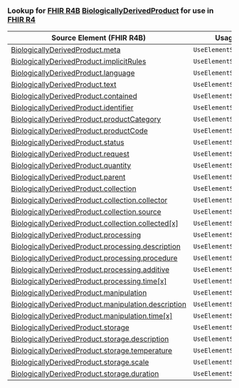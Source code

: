 ### Lookup for [FHIR R4B](https://hl7.org/fhir/R4B/) [BiologicallyDerivedProduct](https://hl7.org/fhir/R4B/BiologicallyDerivedProduct.html) for use in [FHIR R4](https://hl7.org/fhir/R4/)

| Source Element (FHIR R4B) | Usage | Target |
| -------------- | ----- | ------ |
| [BiologicallyDerivedProduct.meta](https://hl7.org/fhir/R4B/BiologicallyDerivedProduct.html#resource) | `UseElementSameName` | [BiologicallyDerivedProduct.meta](https://hl7.org/fhir/R4/BiologicallyDerivedProduct.html#resource) |
| [BiologicallyDerivedProduct.implicitRules](https://hl7.org/fhir/R4B/BiologicallyDerivedProduct.html#resource) | `UseElementSameName` | [BiologicallyDerivedProduct.implicitRules](https://hl7.org/fhir/R4/BiologicallyDerivedProduct.html#resource) |
| [BiologicallyDerivedProduct.language](https://hl7.org/fhir/R4B/BiologicallyDerivedProduct.html#resource) | `UseElementSameName` | [BiologicallyDerivedProduct.language](https://hl7.org/fhir/R4/BiologicallyDerivedProduct.html#resource) |
| [BiologicallyDerivedProduct.text](https://hl7.org/fhir/R4B/BiologicallyDerivedProduct.html#resource) | `UseElementSameName` | [BiologicallyDerivedProduct.text](https://hl7.org/fhir/R4/BiologicallyDerivedProduct.html#resource) |
| [BiologicallyDerivedProduct.contained](https://hl7.org/fhir/R4B/BiologicallyDerivedProduct.html#resource) | `UseElementSameName` | [BiologicallyDerivedProduct.contained](https://hl7.org/fhir/R4/BiologicallyDerivedProduct.html#resource) |
| [BiologicallyDerivedProduct.identifier](https://hl7.org/fhir/R4B/BiologicallyDerivedProduct.html#resource) | `UseElementSameName` | [BiologicallyDerivedProduct.identifier](https://hl7.org/fhir/R4/BiologicallyDerivedProduct.html#resource) |
| [BiologicallyDerivedProduct.productCategory](https://hl7.org/fhir/R4B/BiologicallyDerivedProduct.html#resource) | `UseElementSameName` | [BiologicallyDerivedProduct.productCategory](https://hl7.org/fhir/R4/BiologicallyDerivedProduct.html#resource) |
| [BiologicallyDerivedProduct.productCode](https://hl7.org/fhir/R4B/BiologicallyDerivedProduct.html#resource) | `UseElementSameName` | [BiologicallyDerivedProduct.productCode](https://hl7.org/fhir/R4/BiologicallyDerivedProduct.html#resource) |
| [BiologicallyDerivedProduct.status](https://hl7.org/fhir/R4B/BiologicallyDerivedProduct.html#resource) | `UseElementSameName` | [BiologicallyDerivedProduct.status](https://hl7.org/fhir/R4/BiologicallyDerivedProduct.html#resource) |
| [BiologicallyDerivedProduct.request](https://hl7.org/fhir/R4B/BiologicallyDerivedProduct.html#resource) | `UseElementSameName` | [BiologicallyDerivedProduct.request](https://hl7.org/fhir/R4/BiologicallyDerivedProduct.html#resource) |
| [BiologicallyDerivedProduct.quantity](https://hl7.org/fhir/R4B/BiologicallyDerivedProduct.html#resource) | `UseElementSameName` | [BiologicallyDerivedProduct.quantity](https://hl7.org/fhir/R4/BiologicallyDerivedProduct.html#resource) |
| [BiologicallyDerivedProduct.parent](https://hl7.org/fhir/R4B/BiologicallyDerivedProduct.html#resource) | `UseElementSameName` | [BiologicallyDerivedProduct.parent](https://hl7.org/fhir/R4/BiologicallyDerivedProduct.html#resource) |
| [BiologicallyDerivedProduct.collection](https://hl7.org/fhir/R4B/BiologicallyDerivedProduct.html#resource) | `UseElementSameName` | [BiologicallyDerivedProduct.collection](https://hl7.org/fhir/R4/BiologicallyDerivedProduct.html#resource) |
| [BiologicallyDerivedProduct.collection.collector](https://hl7.org/fhir/R4B/BiologicallyDerivedProduct.html#resource) | `UseElementSameName` | [BiologicallyDerivedProduct.collection.collector](https://hl7.org/fhir/R4/BiologicallyDerivedProduct.html#resource) |
| [BiologicallyDerivedProduct.collection.source](https://hl7.org/fhir/R4B/BiologicallyDerivedProduct.html#resource) | `UseElementSameName` | [BiologicallyDerivedProduct.collection.source](https://hl7.org/fhir/R4/BiologicallyDerivedProduct.html#resource) |
| [BiologicallyDerivedProduct.collection.collected[x]](https://hl7.org/fhir/R4B/BiologicallyDerivedProduct.html#resource) | `UseElementSameName` | [BiologicallyDerivedProduct.collection.collected[x]](https://hl7.org/fhir/R4/BiologicallyDerivedProduct.html#resource) |
| [BiologicallyDerivedProduct.processing](https://hl7.org/fhir/R4B/BiologicallyDerivedProduct.html#resource) | `UseElementSameName` | [BiologicallyDerivedProduct.processing](https://hl7.org/fhir/R4/BiologicallyDerivedProduct.html#resource) |
| [BiologicallyDerivedProduct.processing.description](https://hl7.org/fhir/R4B/BiologicallyDerivedProduct.html#resource) | `UseElementSameName` | [BiologicallyDerivedProduct.processing.description](https://hl7.org/fhir/R4/BiologicallyDerivedProduct.html#resource) |
| [BiologicallyDerivedProduct.processing.procedure](https://hl7.org/fhir/R4B/BiologicallyDerivedProduct.html#resource) | `UseElementSameName` | [BiologicallyDerivedProduct.processing.procedure](https://hl7.org/fhir/R4/BiologicallyDerivedProduct.html#resource) |
| [BiologicallyDerivedProduct.processing.additive](https://hl7.org/fhir/R4B/BiologicallyDerivedProduct.html#resource) | `UseElementSameName` | [BiologicallyDerivedProduct.processing.additive](https://hl7.org/fhir/R4/BiologicallyDerivedProduct.html#resource) |
| [BiologicallyDerivedProduct.processing.time[x]](https://hl7.org/fhir/R4B/BiologicallyDerivedProduct.html#resource) | `UseElementSameName` | [BiologicallyDerivedProduct.processing.time[x]](https://hl7.org/fhir/R4/BiologicallyDerivedProduct.html#resource) |
| [BiologicallyDerivedProduct.manipulation](https://hl7.org/fhir/R4B/BiologicallyDerivedProduct.html#resource) | `UseElementSameName` | [BiologicallyDerivedProduct.manipulation](https://hl7.org/fhir/R4/BiologicallyDerivedProduct.html#resource) |
| [BiologicallyDerivedProduct.manipulation.description](https://hl7.org/fhir/R4B/BiologicallyDerivedProduct.html#resource) | `UseElementSameName` | [BiologicallyDerivedProduct.manipulation.description](https://hl7.org/fhir/R4/BiologicallyDerivedProduct.html#resource) |
| [BiologicallyDerivedProduct.manipulation.time[x]](https://hl7.org/fhir/R4B/BiologicallyDerivedProduct.html#resource) | `UseElementSameName` | [BiologicallyDerivedProduct.manipulation.time[x]](https://hl7.org/fhir/R4/BiologicallyDerivedProduct.html#resource) |
| [BiologicallyDerivedProduct.storage](https://hl7.org/fhir/R4B/BiologicallyDerivedProduct.html#resource) | `UseElementSameName` | [BiologicallyDerivedProduct.storage](https://hl7.org/fhir/R4/BiologicallyDerivedProduct.html#resource) |
| [BiologicallyDerivedProduct.storage.description](https://hl7.org/fhir/R4B/BiologicallyDerivedProduct.html#resource) | `UseElementSameName` | [BiologicallyDerivedProduct.storage.description](https://hl7.org/fhir/R4/BiologicallyDerivedProduct.html#resource) |
| [BiologicallyDerivedProduct.storage.temperature](https://hl7.org/fhir/R4B/BiologicallyDerivedProduct.html#resource) | `UseElementSameName` | [BiologicallyDerivedProduct.storage.temperature](https://hl7.org/fhir/R4/BiologicallyDerivedProduct.html#resource) |
| [BiologicallyDerivedProduct.storage.scale](https://hl7.org/fhir/R4B/BiologicallyDerivedProduct.html#resource) | `UseElementSameName` | [BiologicallyDerivedProduct.storage.scale](https://hl7.org/fhir/R4/BiologicallyDerivedProduct.html#resource) |
| [BiologicallyDerivedProduct.storage.duration](https://hl7.org/fhir/R4B/BiologicallyDerivedProduct.html#resource) | `UseElementSameName` | [BiologicallyDerivedProduct.storage.duration](https://hl7.org/fhir/R4/BiologicallyDerivedProduct.html#resource) |
